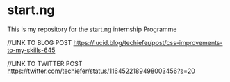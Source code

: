 # start.ng
This is my repository for the start.ng internship Programme

//LINK TO BLOG POST
https://lucid.blog/techiefer/post/css-improvements-to-my-skills-645

//LINK TO TWITTER POST
https://twitter.com/techiefer/status/1164522189498003456?s=20
